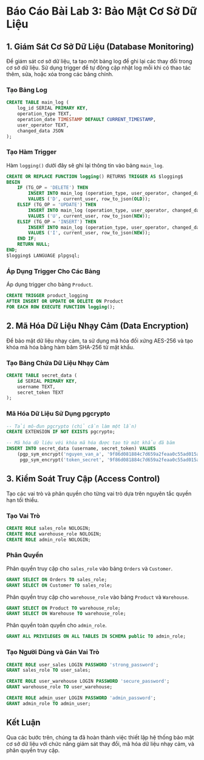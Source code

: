 
# Báo Cáo Bài Lab 3: Bảo Mật Cơ Sở Dữ Liệu

## 1. Giám Sát Cơ Sở Dữ Liệu (Database Monitoring)

Để giám sát cơ sở dữ liệu, ta tạo một bảng log để ghi lại các thay đổi trong cơ sở dữ liệu. Sử dụng trigger để tự động cập nhật log mỗi khi có thao tác thêm, sửa, hoặc xóa trong các bảng chính.

### Tạo Bảng Log

```sql
CREATE TABLE main_log (
    log_id SERIAL PRIMARY KEY,
    operation_type TEXT,
    operation_date TIMESTAMP DEFAULT CURRENT_TIMESTAMP,
    user_operator TEXT,
    changed_data JSON
);
```

### Tạo Hàm Trigger

Hàm `logging()` dưới đây sẽ ghi lại thông tin vào bảng `main_log`.

```sql
CREATE OR REPLACE FUNCTION logging() RETURNS TRIGGER AS $logging$
BEGIN
    IF (TG_OP = 'DELETE') THEN
        INSERT INTO main_log (operation_type, user_operator, changed_data)
        VALUES ('D', current_user, row_to_json(OLD));
    ELSIF (TG_OP = 'UPDATE') THEN
        INSERT INTO main_log (operation_type, user_operator, changed_data)
        VALUES ('U', current_user, row_to_json(NEW));
    ELSIF (TG_OP = 'INSERT') THEN
        INSERT INTO main_log (operation_type, user_operator, changed_data)
        VALUES ('I', current_user, row_to_json(NEW));
    END IF;
    RETURN NULL;    
END;
$logging$ LANGUAGE plpgsql;
```

### Áp Dụng Trigger Cho Các Bảng

Áp dụng trigger cho bảng `Product`.

```sql
CREATE TRIGGER product_logging
AFTER INSERT OR UPDATE OR DELETE ON Product
FOR EACH ROW EXECUTE FUNCTION logging();
```

## 2. Mã Hóa Dữ Liệu Nhạy Cảm (Data Encryption)

Để bảo mật dữ liệu nhạy cảm, ta sử dụng mã hóa đối xứng AES-256 và tạo khóa mã hóa bằng hàm băm SHA-256 từ mật khẩu.

### Tạo Bảng Chứa Dữ Liệu Nhạy Cảm

```sql
CREATE TABLE secret_data (
    id SERIAL PRIMARY KEY,
    username TEXT,
    secret_token TEXT
);
```

### Mã Hóa Dữ Liệu Sử Dụng pgcrypto

```sql
-- Tải mô-đun pgcrypto (chỉ cần làm một lần)
CREATE EXTENSION IF NOT EXISTS pgcrypto;

-- Mã hóa dữ liệu với khóa mã hóa được tạo từ mật khẩu đã băm
INSERT INTO secret_data (username, secret_token) VALUES 
    (pgp_sym_encrypt('nguyen_van_a', '9f86d081884c7d659a2feaa0c55ad015a3bf4f1b2b0b822cd15d6c15b0f00a08'), 
     pgp_sym_encrypt('token_secret', '9f86d081884c7d659a2feaa0c55ad015a3bf4f1b2b0b822cd15d6c15b0f00a08'));
```

## 3. Kiểm Soát Truy Cập (Access Control)

Tạo các vai trò và phân quyền cho từng vai trò dựa trên nguyên tắc quyền hạn tối thiểu.

### Tạo Vai Trò

```sql
CREATE ROLE sales_role NOLOGIN;
CREATE ROLE warehouse_role NOLOGIN;
CREATE ROLE admin_role NOLOGIN;
```

### Phân Quyền

Phân quyền truy cập cho `sales_role` vào bảng `Orders` và `Customer`.

```sql
GRANT SELECT ON Orders TO sales_role;
GRANT SELECT ON Customer TO sales_role;
```

Phân quyền truy cập cho `warehouse_role` vào bảng `Product` và `Warehouse`.

```sql
GRANT SELECT ON Product TO warehouse_role;
GRANT SELECT ON Warehouse TO warehouse_role;
```

Phân quyền toàn quyền cho `admin_role`.

```sql
GRANT ALL PRIVILEGES ON ALL TABLES IN SCHEMA public TO admin_role;
```

### Tạo Người Dùng và Gán Vai Trò

```sql
CREATE ROLE user_sales LOGIN PASSWORD 'strong_password';
GRANT sales_role TO user_sales;

CREATE ROLE user_warehouse LOGIN PASSWORD 'secure_password';
GRANT warehouse_role TO user_warehouse;

CREATE ROLE admin_user LOGIN PASSWORD 'admin_password';
GRANT admin_role TO admin_user;
```

## Kết Luận

Qua các bước trên, chúng ta đã hoàn thành việc thiết lập hệ thống bảo mật cơ sở dữ liệu với chức năng giám sát thay đổi, mã hóa dữ liệu nhạy cảm, và phân quyền truy cập.
